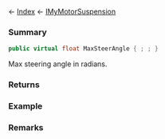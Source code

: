 ← [Index](Api-Index) ← [IMyMotorSuspension](Sandbox.ModAPI.Ingame.IMyMotorSuspension)

### Summary

```csharp
public virtual float MaxSteerAngle { ; ; }
```

Max steering angle in radians.

### Returns

### Example

### Remarks

